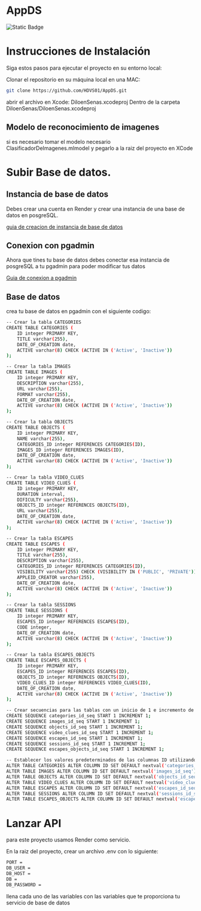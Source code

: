 # AppDS
![Static Badge](https://img.shields.io/badge/SwiftUI)
# Instrucciones de Instalación

Siga estos pasos para ejecutar el proyecto en su entorno local:

Clonar el repositorio en su máquina local en una MAC:

```bash
git clone https://github.com/HDVS01/AppDS.git
```
abrir el archivo en Xcode: DiloenSenas.xcodeproj
Dentro de la carpeta DiloenSenas/DiloenSenas.xcodeproj
## Modelo de reconocimiento de imagenes

si es necesario tomar el modelo necesario ClasificadorDeImagenes.mlmodel y pegarlo a la raiz del proyecto en XCode

# Subir Base de datos.
## Instancia de base de datos
Debes crear una cuenta en Render y crear una instancia de una base de datos en posgreSQL.

[guia de creacion de instancia de base de datos](https://medium.com/geekculture/how-to-create-and-connect-to-a-postgresql-database-with-render-and-pgadmin-577b326fd19d) 

## Conexion con pgadmin
Ahora que tines tu base de datos debes conectar esa instancia de posgreSQL a tu pgadmin para poder modificar tus datos

[Guia de conexion a pgadmin](https://community.render.com/t/connecting-to-pgadmin/2024) 

## Base de datos
crea tu base de datos en pgadmin con el siguiente codigo:
```bash
-- Crear la tabla CATEGORIES
CREATE TABLE CATEGORIES (
    ID integer PRIMARY KEY,
    TITLE varchar(255),
    DATE_OF_CREATION date,
    ACTIVE varchar(8) CHECK (ACTIVE IN ('Active', 'Inactive'))
);

-- Crear la tabla IMAGES
CREATE TABLE IMAGES (
    ID integer PRIMARY KEY,
    DESCRIPTION varchar(255),
    URL varchar(255),
    FORMAT varchar(255),
    DATE_OF_CREATION date,
    ACTIVE varchar(8) CHECK (ACTIVE IN ('Active', 'Inactive'))
);

-- Crear la tabla OBJECTS
CREATE TABLE OBJECTS (
    ID integer PRIMARY KEY,
    NAME varchar(255),
    CATEGORIES_ID integer REFERENCES CATEGORIES(ID),
    IMAGES_ID integer REFERENCES IMAGES(ID),
    DATE_OF_CREATION date,
    ACTIVE varchar(8) CHECK (ACTIVE IN ('Active', 'Inactive'))
);

-- Crear la tabla VIDEO_CLUES
CREATE TABLE VIDEO_CLUES (
    ID integer PRIMARY KEY,
    DURATION interval,
    DIFICULTY varchar(255),
    OBJECTS_ID integer REFERENCES OBJECTS(ID),
    URL varchar(255),
    DATE_OF_CREATION date,
    ACTIVE varchar(8) CHECK (ACTIVE IN ('Active', 'Inactive'))
);

-- Crear la tabla ESCAPES
CREATE TABLE ESCAPES (
    ID integer PRIMARY KEY,
    TITLE varchar(255),
    DESCRIPTION varchar(255),
    CATEGORIES_ID integer REFERENCES CATEGORIES(ID),
    VISIBILITY varchar(255) CHECK (VISIBILITY IN ('PUBLIC', 'PRIVATE')),
    APPLEID_CREATOR varchar(255),
    DATE_OF_CREATION date,
    ACTIVE varchar(8) CHECK (ACTIVE IN ('Active', 'Inactive'))
);

-- Crear la tabla SESSIONS
CREATE TABLE SESSIONS (
    ID integer PRIMARY KEY,
    ESCAPES_ID integer REFERENCES ESCAPES(ID),
    CODE integer,
    DATE_OF_CREATION date,
    ACTIVE varchar(8) CHECK (ACTIVE IN ('Active', 'Inactive'))
);

-- Crear la tabla ESCAPES_OBJECTS
CREATE TABLE ESCAPES_OBJECTS (
    ID integer PRIMARY KEY,
    ESCAPES_ID integer REFERENCES ESCAPES(ID),
    OBJECTS_ID integer REFERENCES OBJECTS(ID),
    VIDEO_CLUES_ID integer REFERENCES VIDEO_CLUES(ID),
    DATE_OF_CREATION date,
    ACTIVE varchar(8) CHECK (ACTIVE IN ('Active', 'Inactive'))
);

-- Crear secuencias para las tablas con un inicio de 1 e incremento de 1
CREATE SEQUENCE categories_id_seq START 1 INCREMENT 1;
CREATE SEQUENCE images_id_seq START 1 INCREMENT 1;
CREATE SEQUENCE objects_id_seq START 1 INCREMENT 1;
CREATE SEQUENCE video_clues_id_seq START 1 INCREMENT 1;
CREATE SEQUENCE escapes_id_seq START 1 INCREMENT 1;
CREATE SEQUENCE sessions_id_seq START 1 INCREMENT 1;
CREATE SEQUENCE escapes_objects_id_seq START 1 INCREMENT 1;

-- Establecer los valores predeterminados de las columnas ID utilizando las secuencias
ALTER TABLE CATEGORIES ALTER COLUMN ID SET DEFAULT nextval('categories_id_seq');
ALTER TABLE IMAGES ALTER COLUMN ID SET DEFAULT nextval('images_id_seq');
ALTER TABLE OBJECTS ALTER COLUMN ID SET DEFAULT nextval('objects_id_seq');
ALTER TABLE VIDEO_CLUES ALTER COLUMN ID SET DEFAULT nextval('video_clues_id_seq');
ALTER TABLE ESCAPES ALTER COLUMN ID SET DEFAULT nextval('escapes_id_seq');
ALTER TABLE SESSIONS ALTER COLUMN ID SET DEFAULT nextval('sessions_id_seq');
ALTER TABLE ESCAPES_OBJECTS ALTER COLUMN ID SET DEFAULT nextval('escapes_objects_id_seq');
```


# Lanzar API
para este proyecto usamos Render como servicio.

En la raiz del proyecto, crear un archivo .env con lo siguiente:
```bash
PORT = 
DB_USER = 
DB_HOST =  
DB = 
DB_PASSWORD = 
```
llena cada uno de las variables con las variables que te proporciona tu servicio de base de datos

